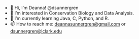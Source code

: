- 👋 Hi, I’m Deanna! @dsunnergren
- 👀 I’m interested in Conservation Biology and Data Analysis.
- 🌱 I’m currently learning Java, C, Python, and R.
- 📫 How to reach me: deannasunnergren@gmail.com or dsunnergren@lclark.edu

<!---
dsunnergren/dsunnergren is a ✨ special ✨ repository because its `README.md` (this file) appears on your GitHub profile.
You can click the Preview link to take a look at your changes.
--->
